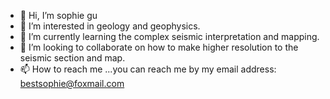 - 👋 Hi, I’m sophie gu
- 👀 I’m interested in geology and geophysics.
- 🌱 I’m currently learning the complex seismic interpretation and mapping.
- 💞️ I’m looking to collaborate on how to make higher resolution to the seismic section and map.
- 📫 How to reach me ...you can reach me by my email address: bestsophie@foxmail.com

<!---
bestsophie/bestsophie is a ✨ special ✨ repository because its `README.md` (this file) appears on your GitHub profile.
You can click the Preview link to take a look at your changes.
--->
